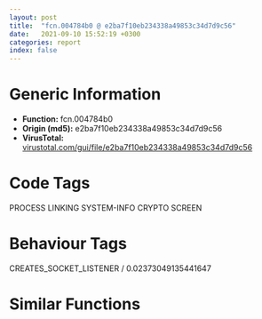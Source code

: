 ```yaml
---
layout: post
title:  "fcn.004784b0 @ e2ba7f10eb234338a49853c34d7d9c56"
date:   2021-09-10 15:52:19 +0300
categories: report
index: false
---
```


# Generic Information
- **Function:** fcn.004784b0
- **Origin (md5):** e2ba7f10eb234338a49853c34d7d9c56
- **VirusTotal:** [virustotal.com/gui/file/e2ba7f10eb234338a49853c34d7d9c56][virustotal_ref]

# Code Tags
<span class="tag" id="PROCESS">PROCESS</span>
<span class="tag" id="LINKING">LINKING</span>
<span class="tag" id="SYSTEM-INFO">SYSTEM-INFO</span>
<span class="tag" id="CRYPTO">CRYPTO</span>
<span class="tag" id="SCREEN">SCREEN</span>


# Behaviour Tags
<span class="bhv-tag" id="CREATES_SOCKET_LISTENER">CREATES_SOCKET_LISTENER / 0.02373049135441647</span>

# Similar Functions
<script type="text/javascript" src="https://www.gstatic.com/charts/loader.js"></script>
<script type="text/javascript">

    google.charts.load('current', {'packages':['corechart']});
    google.charts.setOnLoadCallback(drawChart);

    function drawChart() {
    var data = new google.visualization.DataTable();
        data.addColumn('number', 'X');
        data.addColumn('number', 'Y');
        data.addColumn({type: 'string', role: 'tooltip', 'p': {'html': true}});
        data.addColumn({'type': 'string', 'role': 'style'});
        
        data.addRows([
    [44.004486083984375, -51.059391021728516, '<b><a href="/report/fcn.004784b0@e2ba7f10eb234338a49853c34d7d9c56">fcn.004784b0</a><br>@e2ba7f10eb234338a49853c34d7d9c56</b><br>', 'point { fill-color: #e0440e; }'],
[-4.432830810546875, -91.55052947998047, '<b><a href="/report/fcn.004023e0@e2ba7f10eb234338a49853c34d7d9c56">fcn.004023e0</a><br>@e2ba7f10eb234338a49853c34d7d9c56</b><br>', 'null'],
[101.93867492675781, -113.45980072021484, '<b><a href="/report/fcn.0045c400@418e0921f3a9bd4f5bc0dcc59623b5a1">fcn.0045c400</a><br>@418e0921f3a9bd4f5bc0dcc59623b5a1</b><br>', 'null'],
[107.07927703857422, -48.34967803955078, '<b><a href="/report/fcn.0040764a@470263fe7e7cc115b95cd041d643e3b5">fcn.0040764a</a><br>@470263fe7e7cc115b95cd041d643e3b5</b><br>', 'null'],
[43.23823547363281, -136.1929931640625, '<b><a href="/report/fcn.64127fd0@07e4412910bcf0f5969ef64c44eecb2d">fcn.64127fd0</a><br>@07e4412910bcf0f5969ef64c44eecb2d</b><br>', 'null'],

        ]);

    var options = {
        title: 'Similarity Plot',
        legend: 'none',
        colors: ['#dedbd9', '#e6693e', '#ec8f6e', '#f3b49f', '#f6c7b6'],
        tooltip: {isHtml: true, trigger: 'both'},
        explorer: {
        actions: ["dragToZoom", "rightClickToReset"],
        },
        chartArea: {
        width: '80%',
        height: '80%'
        },
        width: '100%',
        height: '100%'
    };

    var chart = new google.visualization.ScatterChart(document.getElementById('chart_div'));

    chart.draw(data, options);
    }
    
</script>


<div id="chart_div" style="width: 100%px; height: 100%;"></div>

# Disassembled Code
{% highlight nasm %}

push ebp
lea ebp, [esp-0x390]
mov eax, 0x390
call fcn.004f5100
push 0xfffffffffffffffe
push 0x556270
push 0x4f8530
mov eax, dword
push eax
sub esp, 8
mov eax, 0xbc
call fcn.004f5100
mov eax, dword[0x55bdf4]
xor dword[ebp-8], eax
xor eax, ebp
mov dword[ebp+0x38c], eax
push ebx
push esi
push edi
push eax
lea eax, [ebp-0x10]
mov dword
mov dword[ebp-0x18], esp
xor esi, esi
mov dword[ebp-0x3c], esi
mov dword[ebp-0x28], esi
push str.ADVAPI32.DLL
mov ebx, dword[sym.imp.KERNEL32.dll_LoadLibraryA]
call ebx
mov dword[ebp-0x30], eax
push str.KERNEL32.DLL
call ebx
mov edi, eax
mov dword[ebp-0x74], edi
push str.NETAPI32.DLL
call ebx
mov ebx, eax
mov dword[ebp-0x20], esi
mov dword[ebp-0x34], esi
mov dword[ebp-0x2c], esi
mov dword[ebp-0x1c], esi
mov dword[ebp-0x38], esi
cmp ebx, esi
mov esi, dword[sym.imp.KERNEL32.dll_GetProcAddress]
je 0x47855e
push str.NetStatisticsGet
push ebx
call esi
mov dword[ebp-0x1c], eax
push str.NetApiBufferFree
push ebx
call esi
mov dword[ebp-0x38], eax
cmp dword[ebp-0x1c], 0
je 0x4785ed
cmp dword[ebp-0x38], 0
je 0x4785ed
lea eax, [ebp-0x24]
push eax
push 0
push 0
push str.LanmanWorkstation
push 0
call dword[ebp-0x1c]
test eax, eax
jne 0x4785af
mov eax, 8
call fcn.004f5100
fld qword[0x52da60]
fstp qword[esp]
push 0xd8
mov ecx, dword[ebp-0x24]
push ecx
call fcn.00443c70
add esp, 0x10
mov edx, dword[ebp-0x24]
push edx
call dword[ebp-0x38]
lea eax, [ebp-0x24]
push eax
push 0
push 0
push str.LanmanServer
push 0
call dword[ebp-0x1c]
test eax, eax
jne 0x4785ed
mov eax, 8
call fcn.004f5100
fld qword[0x52da38]
fstp qword[esp]
push 0x44
mov ecx, dword[ebp-0x24]
push ecx
call fcn.00443c70
add esp, 0x10
mov edx, dword[ebp-0x24]
push edx
call dword[ebp-0x38]
test ebx, ebx
je 0x4785f8
push ebx
call dword[sym.imp.KERNEL32.dll_FreeLibrary]
cmp dword[ebp-0x30], 0
je 0x478622
push str.CryptAcquireContextW
mov ebx, dword[ebp-0x30]
push ebx
call esi
mov dword[ebp-0x20], eax
push str.CryptGenRandom
push ebx
call esi
mov dword[ebp-0x34], eax
push str.CryptReleaseContext
push ebx
call esi
mov dword[ebp-0x2c], eax
cmp dword[ebp-0x20], 0
je 0x4786f9
cmp dword[ebp-0x34], 0
je 0x4786f9
cmp dword[ebp-0x2c], 0
je 0x4786f9
push 0xf0000000
push 1
push 0
push 0
lea eax, [ebp-0x3c]
push eax
mov ebx, dword[ebp-0x20]
call ebx
test eax, eax
je 0x47869c
lea ecx, [ebp+0x34c]
push ecx
push 0x40
mov edx, dword[ebp-0x3c]
push edx
call dword[ebp-0x34]
test eax, eax
je 0x478693
mov eax, 8
call fcn.004f5100
fldz
fstp qword[esp]
push 0x40
lea eax, [ebp+0x34c]
push eax
call fcn.00443c70
add esp, 0x10
mov dword[ebp-0x28], 1
push 0
mov ecx, dword[ebp-0x3c]
push ecx
call dword[ebp-0x2c]
push 0
push 0x16
push str.Intel_Hardware_Cryptographic_Service_Provider
push 0
lea edx, [ebp-0x3c]
push edx
call ebx
test eax, eax
je 0x4786f9
lea eax, [ebp+0x34c]
push eax
push 0x40
mov ecx, dword[ebp-0x3c]
push ecx
call dword[ebp-0x34]
test eax, eax
je 0x4786f0
mov eax, 8
call fcn.004f5100
fld qword[0x52d998]
fstp qword[esp]
push 0x40
lea edx, [ebp+0x34c]
push edx
call fcn.00443c70
add esp, 0x10
mov dword[ebp-0x28], 1
push 0
mov eax, dword[ebp-0x3c]
push eax
call dword[ebp-0x2c]
cmp dword[ebp-0x30], 0
je 0x478709
mov ecx, dword[ebp-0x30]
push ecx
call dword[sym.imp.KERNEL32.dll_FreeLibrary]
call dword[sym.imp.KERNEL32.dll_GetVersion]
cmp eax, 0x80000000
jae 0x478723
call fcn.00454c10
test eax, eax
jne 0x47880f
push str.USER32.DLL
call dword[sym.imp.KERNEL32.dll_LoadLibraryA]
mov ebx, eax
test ebx, ebx
je 0x47880f
push str.GetForegroundWindow
push ebx
call esi
mov dword[ebp-0x30], eax
push str.GetCursorInfo
push ebx
call esi
mov dword[ebp-0x20], eax
push 0x52d958
push ebx
call esi
mov dword[ebp-0x2c], eax
cmp dword[ebp-0x30], 0
je 0x478782
call dword[ebp-0x30]
mov dword[ebp-0x40], eax
mov eax, 8
call fcn.004f5100
fldz
fstp qword[esp]
push 4
lea edx, [ebp-0x40]
push edx
call fcn.00443c70
add esp, 0x10
cmp dword[ebp-0x20], 0
je 0x4787da
call dword[sym.imp.KERNEL32.dll_GetVersion]
cmp eax, 0x80000000
jae 0x47879f
call dword[sym.imp.KERNEL32.dll_GetVersion]
cmp al, 5
jb 0x4787da
cmp dword[ebp-0x20], 0
je 0x4787da
mov dword[ebp-0x5c], 0x14
lea eax, [ebp-0x5c]
push eax
call dword[ebp-0x20]
test eax, eax
je 0x4787da
mov eax, 8
call fcn.004f5100
fld qword[0x52d950]
fstp qword[esp]
mov ecx, dword[ebp-0x5c]
push ecx
lea edx, [ebp-0x5c]
push edx
call fcn.00443c70
add esp, 0x10
cmp dword[ebp-0x2c], 0
je 0x478808
push 0xbf
call dword[ebp-0x2c]
mov dword[ebp-0x44], eax
mov eax, 8
call fcn.004f5100
fld1
fstp qword[esp]
push 4
lea eax, [ebp-0x44]
push eax
call fcn.00443c70
add esp, 0x10
push ebx
call dword[sym.imp.KERNEL32.dll_FreeLibrary]
test edi, edi
je 0x478c0d
mov dword[ebp-0x1c], 0
push str.CreateToolhelp32Snapshot
push edi
call esi
mov ebx, eax
push str.CloseToolhelp32Snapshot
push edi
call esi
mov dword[ebp-0x70], eax
push str.Heap32First
push edi
call esi
mov dword[ebp-0x30], eax
push str.Heap32Next
push edi
call esi
mov dword[ebp-0x2c], eax
push str.Heap32ListFirst
push edi
call esi
mov dword[ebp-0x20], eax
push str.Heap32ListNext
push edi
call esi
mov dword[ebp-0x34], eax
push str.Process32First
push edi
call esi
mov dword[ebp-0x38], eax
push str.Process32Next
push edi
call esi
mov dword[ebp-0x68], eax
push str.Thread32First
push edi
call esi
mov dword[ebp-0x60], eax
push str.Thread32Next
push edi
call esi
mov dword[ebp-0x48], eax
push str.Module32First
push edi
call esi
mov dword[ebp-0x64], eax
push 0x52d880
push edi
call esi
mov dword[ebp-0x40], eax
test ebx, ebx
je 0x478c06
cmp dword[ebp-0x30], 0
je 0x478c06
cmp dword[ebp-0x2c], 0
je 0x478c06
mov esi, dword[ebp-0x20]
test esi, esi
je 0x478c06
cmp dword[ebp-0x34], 0
je 0x478c06
cmp dword[ebp-0x38], 0
je 0x478c06
cmp dword[ebp-0x68], 0
je 0x478c06
cmp dword[ebp-0x60], 0
je 0x478c06
cmp dword[ebp-0x48], 0
je 0x478c06
cmp dword[ebp-0x64], 0
je 0x478c06
test eax, eax
je 0x478c06
push 0
push 0xf
call ebx
mov dword[ebp-0x24], eax
cmp eax, 0xffffffff
je 0x478c06
xor eax, eax
mov dword[ebp-0x58], eax
mov dword[ebp-0x54], eax
mov dword[ebp-0x50], eax
mov dword[ebp-0x4c], eax
mov dword[ebp-0x58], 0x10
cmp dword[ebp-0x28], eax
je 0x478941
call dword[sym.imp.KERNEL32.dll_GetTickCount]
mov dword[ebp-0x1c], eax
lea ecx, [ebp-0x58]
push ecx
mov ebx, dword[ebp-0x24]
push ebx
call esi
test eax, eax
je 0x478a8a
mov dword[ebp-0x20], 0x2a
lea ebx, [ebx]
mov eax, 8
call fcn.004f5100
fld qword[0x52d878]
fstp qword[esp]
mov edx, dword[ebp-0x58]
push edx
lea eax, [ebp-0x58]
push eax
call fcn.00443c70
add esp, 0x10
wait
xor eax, eax
mov dword[ebp-4], eax
mov dword[ebp-0x98], eax
mov dword[ebp-0x94], eax
mov dword[ebp-0x90], eax
mov dword[ebp-0x8c], eax
mov dword[ebp-0x88], eax
mov dword[ebp-0x84], eax
mov dword[ebp-0x80], eax
mov dword[ebp-0x7c], eax
mov dword[ebp-0x78], eax
mov dword[ebp-0x98], 0x24
mov ecx, dword[ebp-0x50]
push ecx
mov edx, dword[ebp-0x54]
push edx
lea eax, [ebp-0x98]
push eax
call dword[ebp-0x30]
test eax, eax
je 0x478a3a
mov ebx, 0x50
mov dword[ebp-0x6c], ebx
mov esi, dword[ebp-0x1c]
mov eax, 8
call fcn.004f5100
fld qword[0x52d870]
fstp qword[esp]
mov ecx, dword[ebp-0x98]
push ecx
lea edx, [ebp-0x98]
push edx
call fcn.00443c70
add esp, 0x10
lea eax, [ebp-0x98]
push eax
call dword[ebp-0x2c]
test eax, eax
je 0x478a37
cmp dword[ebp-0x28], 0
je 0x478a2d
call dword[sym.imp.KERNEL32.dll_GetTickCount]
sub eax, esi
cmp eax, 0x3e8
jae 0x478a37
sub ebx, 1
mov dword[ebp-0x6c], ebx
test ebx, ebx
jg 0x4789e1
mov ebx, dword[ebp-0x24]
wait
mov dword[ebp-4], 0xfffffffe
jmp 0x478a5e
lea ecx, [ebp-0x58]
push ecx
push ebx
call dword[ebp-0x34]
test eax, eax
je 0x478a8a
cmp dword[ebp-0x28], 0
je 0x478a80
call dword[sym.imp.KERNEL32.dll_GetTickCount]
sub eax, dword[ebp-0x1c]
cmp eax, 0x3e8
jae 0x478a8a
cmp dword[ebp-0x20], 0
jg 0x478960
mov dword[ebp+0x224], 0x128
cmp dword[ebp-0x28], 0
je 0x478aa3
call dword[sym.imp.KERNEL32.dll_GetTickCount]
mov dword[ebp-0x1c], eax
lea edx, [ebp+0x224]
push edx
push ebx
call dword[ebp-0x38]
test eax, eax
je 0x478b0a
mov ebx, dword[ebp-0x1c]
mov esi, dword[ebp-0x68]
mov eax, 8
call fcn.004f5100
fld qword[0x52d868]
fstp qword[esp]
mov eax, dword[ebp+0x224]
push eax
lea ecx, [ebp+0x224]
push ecx
call fcn.00443c70
add esp, 0x10
lea edx, [ebp+0x224]
push edx
mov eax, dword[ebp-0x24]
push eax
call esi
test eax, eax
je 0x478b07
cmp dword[ebp-0x28], 0
je 0x478ab8
call dword[sym.imp.KERNEL32.dll_GetTickCount]
sub eax, ebx
cmp eax, 0x3e8
jb 0x478ab8
mov ebx, dword[ebp-0x24]
mov dword[ebp-0xb4], 0x1c
cmp dword[ebp-0x28], 0
je 0x478b23
call dword[sym.imp.KERNEL32.dll_GetTickCount]
mov dword[ebp-0x1c], eax
lea ecx, [ebp-0xb4]
push ecx
push ebx
call dword[ebp-0x60]
test eax, eax
je 0x478b8a
mov ebx, dword[ebp-0x1c]
mov esi, dword[sym.imp.KERNEL32.dll_GetTickCount]
mov eax, 8
call fcn.004f5100
fld qword[0x52d860]
fstp qword[esp]
mov edx, dword[ebp-0xb4]
push edx
lea eax, [ebp-0xb4]
push eax
call fcn.00443c70
add esp, 0x10
lea ecx, [ebp-0xb4]
push ecx
mov edx, dword[ebp-0x24]
push edx
call dword[ebp-0x48]
test eax, eax
je 0x478b87
cmp dword[ebp-0x28], 0
je 0x478b3b
call esi
sub eax, ebx
cmp eax, 0x3e8
jb 0x478b3b
mov ebx, dword[ebp-0x24]
mov dword[ebp], 0x224
cmp dword[ebp-0x28], 0
je 0x478ba0
call dword[sym.imp.KERNEL32.dll_GetTickCount]
mov dword[ebp-0x1c], eax
lea eax, [ebp]
push eax
push ebx
call dword[ebp-0x64]
test eax, eax
je 0x478bf4
mov esi, dword[ebp-0x40]
nop
mov eax, 8
call fcn.004f5100
fld qword[0x52d868]
fstp qword[esp]
mov ecx, dword[ebp]
push ecx
lea edx, [ebp]
push edx
call fcn.00443c70
add esp, 0x10
lea eax, [ebp]
push eax
push ebx
call esi
test eax, eax
je 0x478bf4
cmp dword[ebp-0x28], 0
je 0x478bb0
call dword[sym.imp.KERNEL32.dll_GetTickCount]
sub eax, dword[ebp-0x1c]
cmp eax, 0x3e8
jb 0x478bb0
mov eax, dword[ebp-0x70]
push ebx
test eax, eax
je 0x478c00
call eax
jmp 0x478c06
call dword[sym.imp.KERNEL32.dll_CloseHandle]
push edi
call dword[sym.imp.KERNEL32.dll_FreeLibrary]
call fcn.00478430
lea ecx, [ebp-0xd4]
push ecx
call dword[sym.imp.KERNEL32.dll_GlobalMemoryStatus]
mov eax, 8
call fcn.004f5100
fld1
fstp qword[esp]
push 0x20
lea edx, [ebp-0xd4]
push edx
call fcn.00443c70
add esp, 0x10
call dword[sym.imp.KERNEL32.dll_GetCurrentProcessId]
mov dword[ebp-0x44], eax
mov eax, 8
call fcn.004f5100
fld1
fstp qword[esp]
push 4
lea eax, [ebp-0x44]
push eax
call fcn.00443c70
add esp, 0x10
mov eax, 1
mov ecx, dword[ebp-0x10]
mov dword
pop ecx
pop edi
pop esi
pop ebx
mov ecx, dword[ebp+0x38c]
xor ecx, ebp
call fcn.004f166b
add ebp, 0x390
mov esp, ebp
pop ebp
ret

{% endhighlight %}

[virustotal_ref]: https://www.virustotal.com/gui/file/e2ba7f10eb234338a49853c34d7d9c56